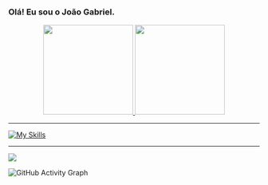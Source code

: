 ### Olá! Eu sou o João Gabriel. 

<div align="center">
  <a href="https://github.com/joaogabrielbrasil">
  <img height="180em" src="https://github-readme-stats.vercel.app/api?username=joaogabrielbrasil&show_icons=true&theme=gruvbox&include_all_commits=true&count_private=true"/>
  <img height="180em" src="https://github-readme-stats.vercel.app/api/top-langs/?username=joaogabrielbrasil&layout=compact&langs_count=7&theme=gruvbox"/>
</div>

***
  
![My Skills](https://skillicons.dev/icons?i=js,html,css,git,python,java,php,laravel,nodejs,typescript,spring,react,angular)

***

<div> 
  <a href="https://www.linkedin.com/in/jo%C3%A3o-gabriel-de-oliveira-da-silva-7897aa144/" target="_blank"><img src="https://img.shields.io/badge/-LinkedIn-%230077B5?style=for-the-badge&logo=linkedin&logoColor=white" target="_blank"></a> 
  
</div>


![GitHub Activity Graph](https://activity-graph.herokuapp.com/graph?username=joaogabrielbrasil&bg_color=000000&color=edffff&line=00ffff&point=ffffff&area=true&hide_border=true&radius=11)

